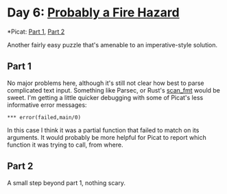 # Day 6: [Probably a Fire Hazard](https://adventofcode.com/2015/day/6)
*Picat: [Part 1](https://github.com/DestyNova/advent_of_code_2015/blob/main/day6/part1.pi), [Part 2](https://github.com/DestyNova/advent_of_code_2015/blob/main/day6/part2.pi)

Another fairly easy puzzle that's amenable to an imperative-style solution.

## Part 1

No major problems here, although it's still not clear how best to parse complicated text input. Something like Parsec, or Rust's [scan_fmt](https://docs.rs/scan_fmt/latest/scan_fmt) would be sweet. I'm getting a little quicker debugging with some of Picat's less informative error messages:

```
*** error(failed,main/0)
```

In this case I think it was a partial function that failed to match on its arguments. It would probably be more helpful for Picat to report which function it was trying to call, from where.

## Part 2

A small step beyond part 1, nothing scary.
